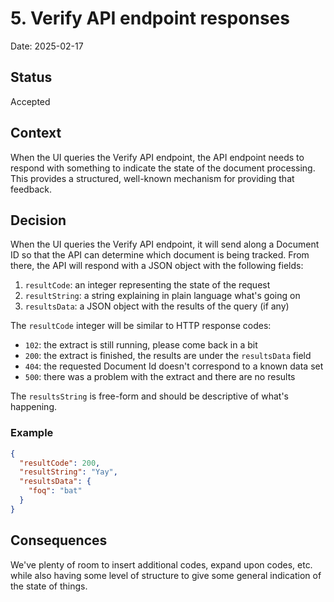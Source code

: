 # 5. Verify API endpoint responses

Date: 2025-02-17

## Status

Accepted

## Context

When the UI queries the Verify API endpoint, the API endpoint needs to respond
with something to indicate the state of the document processing.  This provides
a structured, well-known mechanism for providing that feedback.

## Decision

When the UI queries the Verify API endpoint, it will send along a Document ID
so that the API can determine which document is being tracked.  From there,
the API will respond with a JSON object with the following fields:

1. `resultCode`: an integer representing the state of the request
2. `resultString`: a string explaining in plain language what's going on
3. `resultsData`: a JSON object with the results of the query (if any)

The `resultCode` integer will be similar to HTTP response codes:

- `102`: the extract is still running, please come back in a bit
- `200`: the extract is finished, the results are under the `resultsData` field
- `404`: the requested Document Id doesn't correspond to a known data set
- `500`: there was a problem with the extract and there are no results

The `resultsString` is free-form and should be descriptive of what's happening.

### Example

```JSON
{
  "resultCode": 200,
  "resultString": "Yay",
  "resultsData": {
    "foq": "bat"
  }
}
```

## Consequences

We've plenty of room to insert additional codes, expand upon codes, etc. while
also having some level of structure to give some general indication of the
state of things.
